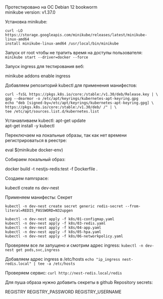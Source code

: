 Протестировано на ОС Debian 12 bookworm \
minikube version: v1.37.0

Установка minikube:
```
curl -LO https://storage.googleapis.com/minikube/releases/latest/minikube-linux-amd64
install minikube-linux-amd64 /usr/local/bin/minikube
```

Запуск от root чтобы не тратить время на доступы пользователя:
```minikube start --driver=docker --force```

Запуск ingress для тестирования веб:

minikube addons enable ingress

Добавляем репозиторий kubectl для применения манифестов:
```
curl -fsSL https://pkgs.k8s.io/core:/stable:/v1.30/deb/Release.key | \
gpg --dearmor -o /etc/apt/keyrings/kubernetes-apt-keyring.gpg
echo "deb [signed-by=/etc/apt/keyrings/kubernetes-apt-keyring.gpg] \
https://pkgs.k8s.io/core:/stable:/v1.30/deb/ /" | \
tee /etc/apt/sources.list.d/kubernetes.list
```

Устанавливаем kubectl:
apt-get update\
apt-get install -y kubectl

Переключаем на локальные образы, так как нет времени регистрироваться в реестре:

eval $(minikube docker-env)

Собираем локальный образ:

docker build -t nestjs-redis:test -f Dockerfile .

Создаем namrspace:

kubectl create ns dev-nest

Применяем манифесты:
Секрет
```
kubectl -n dev-nest create secret generic redis-secret --from-literal=REDIS_PASSWORD=N32upgen

kubectl -n dev-nest apply -f k8s/01-configmap.yaml
kubectl -n dev-nest apply -f k8s/03-redis.yaml
kubectl -n dev-nest apply -f k8s/04-app.yaml
kubectl -n dev-nest apply -f k8s/05-hpa.yaml
kubectl -n dev-nest apply -f k8s/06-networkpolicy.yaml
```

Проверяем все ли запущено и смотрим адрес ingress:
```kubectl -n dev-nest get pods,svc,ingress```

Добавляем адрес ingress в /etc/hosts
```echo "ip_ingress nest-redis.local" | tee -a /etc/hosts```

Проверяем сервис:
```curl http://nest-redis.local/redis```

Для пуша образа нужно добавить секреты в github Repository secrets:

REGISTRY
REGISTRY_PASSWORD
REGISTRY_USERNAME



